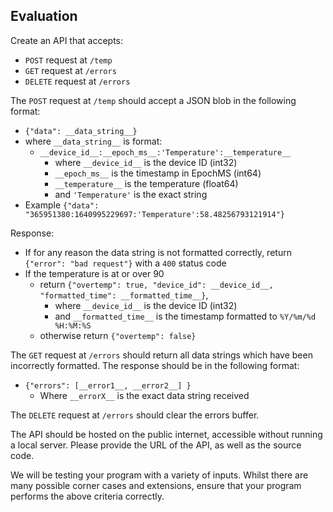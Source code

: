 ## Evaluation

Create an API that accepts:
- `POST` request at `/temp`
- `GET` request at `/errors`
- `DELETE` request at `/errors`


The `POST` request at `/temp` should accept a JSON blob in the following format:
- `{"data": __data_string__}`
- where `__data_string__` is format:
    - `__device_id__:__epoch_ms__:'Temperature':__temperature__`
      - where `__device_id__` is the device ID (int32)
      - `__epoch_ms__` is the timestamp in EpochMS (int64)
      - `__temperature__` is the temperature (float64)
      - and `'Temperature'` is the exact string
- Example `{"data": "365951380:1640995229697:'Temperature':58.48256793121914"}`
  
Response:
- If for any reason the data string is not formatted correctly, return `{"error": "bad request"}` with a `400` status code
- If the temperature is at or over 90
  - return `{"overtemp": true, "device_id": __device_id__, "formatted_time": __formatted_time__}`,
    - where `__device_id__` is the device ID (int32)
    - and `__formatted_time__` is the timestamp formatted to `%Y/%m/%d %H:%M:%S`
  - otherwise return `{"overtemp": false}`

The `GET` request at `/errors` should return all data strings which have been incorrectly formatted. The response should 
be in the following format:
- `{"errors": [__error1__, __error2__] }`
  - Where `__errorX__` is the exact data string received

The `DELETE` request at `/errors` should clear the errors buffer.

The API should be hosted on the public internet, accessible without running a local server. 
Please provide the URL of the API, as well as the source code.

We will be testing your program with a variety of inputs. 
Whilst there are many possible corner cases and extensions, ensure that your program performs the above criteria correctly.
